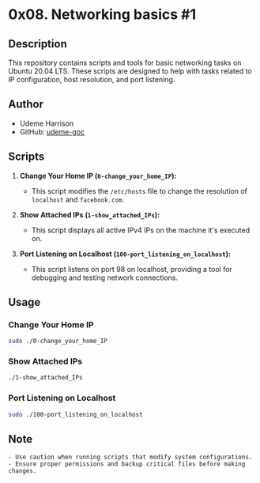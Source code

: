 # 0x08. Networking basics #1

## Description

This repository contains scripts and tools for basic networking tasks on Ubuntu 20.04 LTS. These scripts are designed to help with tasks related to IP configuration, host resolution, and port listening.

## Author

- Udeme Harrison
- GitHub: [udeme-goc](https://github.com/udeme-goc)

## Scripts

1. **Change Your Home IP (`0-change_your_home_IP`):**
   - This script modifies the `/etc/hosts` file to change the resolution of `localhost` and `facebook.com`.

2. **Show Attached IPs (`1-show_attached_IPs`):**
   - This script displays all active IPv4 IPs on the machine it's executed on.

3. **Port Listening on Localhost (`100-port_listening_on_localhost`):**
   - This script listens on port 98 on localhost, providing a tool for debugging and testing network connections.

## Usage

### Change Your Home IP
```bash
sudo ./0-change_your_home_IP
```

### Show Attached IPs
```bash
./1-show_attached_IPs
```

### Port Listening on Localhost
```bash
sudo ./100-port_listening_on_localhost
```

## Note
    - Use caution when running scripts that modify system configurations.
    - Ensure proper permissions and backup critical files before making changes.
